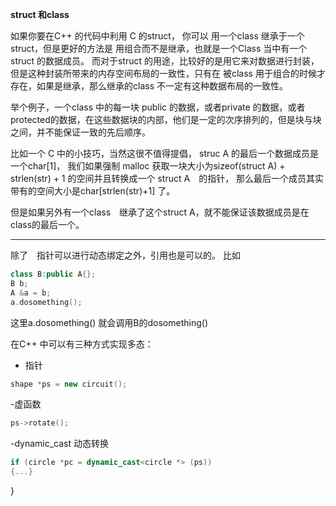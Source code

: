 **struct 和class**

如果你要在C++ 的代码中利用 C 的struct，
你可以 用一个class 继承于一个struct，但是更好的方法是 用组合而不是继承，也就是一个Class 当中有一个struct 的数据成员。
而对于struct 的用途，比较好的是用它来对数据进行封装，但是这种封装所带来的内存空间布局的一致性，只有在 被class 用于组合的时候才存在，如果是继承，那么继承的class 不一定有这种数据布局的一致性。

举个例子，一个class 中的每一块 public 的数据，或者private 的数据，或者protected的数据，在这些数据块的内部，他们是一定的次序排列的，但是块与块之间，并不能保证一致的先后顺序。


比如一个 C 中的小技巧，当然这很不值得提倡，
struc A 的最后一个数据成员是一个char[1]，
我们如果强制 malloc 获取一块大小为sizeof(struct A) + strlen(str) + 1 的空间并且转换成一个 struct A　的指针，
那么最后一个成员其实带有的空间大小是char[strlen(str)+1] 了。

但是如果另外有一个class　继承了这个struct A，就不能保证该数据成员是在class的最后一个。

--------


除了　指针可以进行动态绑定之外，引用也是可以的。
比如
```c++
class B:public A{};
B b;
A &a = b;
a.dosomething();
```
这里a.dosomething() 就会调用B的dosomething()

在C++ 中可以有三种方式实现多态：
- 指针
```c++
shape *ps = new circuit();
```

-虚函数
```c++
ps->rotate();
```

-dynamic_cast 动态转换
 ```c++
if (circle *pc = dynamic_cast<circle *> (ps))
{...}

 ```
}

